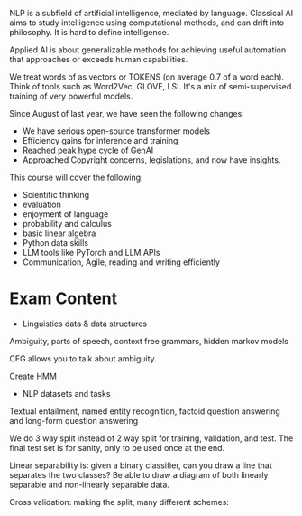 NLP is a subfield of artificial intelligence, mediated by language. Classical AI aims to study intelligence using computational methods, and can drift into philosophy. It is hard to define intelligence.

Applied AI is about generalizable methods for achieving useful automation that approaches or exceeds human capabilities.

We treat words of as vectors or TOKENS (on average 0.7 of a word each). Think of tools such as Word2Vec, GLOVE, LSI. It's a mix of semi-supervised training of very powerful models.

Since August of last year, we have seen the following changes:

- We have serious open-source transformer models
- Efficiency gains for inference and training
- Reached peak hype cycle of GenAI
- Approached Copyright concerns, legislations, and now have insights.

This course will cover the following:

- Scientific thinking
- evaluation
- enjoyment of language
- probability and calculus
- basic linear algebra
- Python data skills
- LLM tools like PyTorch and LLM APIs
- Communication, Agile, reading and writing efficiently

# Exam Content

- Linguistics data & data structures

Ambiguity, parts of speech, context free grammars, hidden markov models

CFG allows you to talk about ambiguity.

Create HMM

- NLP datasets and tasks

Textual entailment, named entity recognition, factoid question answering and long-form question answering

We do 3 way split instead of 2 way split for training, validation, and test. The final test set is for sanity, only to be used once at the end.

Linear separability is: given a binary classifier, can you draw a line that separates the two classes? Be able to draw a diagram of both linearly separable and non-linearly separable data.

Cross validation: making the split, many different schemes:
